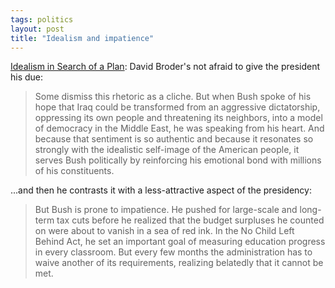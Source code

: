 ```yaml
---
tags: politics
layout: post
title: "Idealism and impatience"
---
```




<a href="http://www.washingtonpost.com/wp-dyn/articles/A13297-2004Apr14.html">Idealism in Search of a Plan</a>: David Broder's not afraid to give the president his due:

<blockquote>Some dismiss this rhetoric as a cliche. But when Bush spoke of his hope that Iraq could be transformed from an aggressive dictatorship, oppressing its own people and threatening its neighbors, into a model of democracy in the Middle East, he was speaking from his heart. And because that sentiment is so authentic and because it resonates so strongly with the idealistic self-image of the American people, it serves Bush politically by reinforcing his emotional bond with millions of his constituents.</blockquote>

<p>...and then he contrasts it with a less-attractive aspect of the presidency:</p>

<blockquote>But Bush is prone to impatience. He pushed for large-scale and long-term tax cuts before he realized that the budget surpluses he counted on were about to vanish in a sea of red ink. In the No Child Left Behind Act, he set an important goal of measuring education progress in every classroom. But every few months the administration has to waive another of its requirements, realizing belatedly that it cannot be met.</blockquote>


